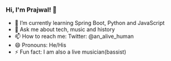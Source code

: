 ### Hi, I'm Prajwal! 👋

- 🌱 I’m currently learning Spring Boot, Python and JavaScript
- 💬 Ask me about tech, music and history
- 📫 How to reach me: Twitter: @an_alive_human
- 😄 Pronouns: He/His
- ⚡ Fun fact: I am also a live musician(bassist)




<!--
**sprajwal11/sprajwal11** is a ✨ _special_ ✨ repository because its `README.md` (this file) appears on your GitHub profile.

Here are some ideas to get you started:

- 🔭 I’m currently working on ...
- 🌱 I’m currently learning ...
- 👯 I’m looking to collaborate on ...
- 🤔 I’m looking for help with ...
- 💬 Ask me about ...
- 📫 How to reach me: ...
- 😄 Pronouns: ...
- ⚡ Fun fact: ...
-->
